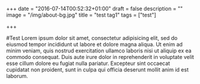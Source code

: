 +++
date = "2016-07-14T00:52:32+01:00"
draft = false
description = ""
image = "/img/about-bg.jpg"
title = "test tag1"
tags = ["test"]

+++

#Test
Lorem ipsum dolor sit amet, consectetur adipisicing elit, sed do eiusmod
tempor incididunt ut labore et dolore magna aliqua. Ut enim ad minim veniam,
quis nostrud exercitation ullamco laboris nisi ut aliquip ex ea commodo
consequat. Duis aute irure dolor in reprehenderit in voluptate velit esse
cillum dolore eu fugiat nulla pariatur. Excepteur sint occaecat cupidatat non
proident, sunt in culpa qui officia deserunt mollit anim id est laborum.